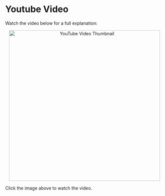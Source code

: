 # Youtube Video
Watch the video below for a full explanation:

<p align="center">
  <a href="https://www.youtube.com/watch?v=1UOm41Psk3U" target="_blank">
    <img src="https://img.youtube.com/vi/1UOm41Psk3U/0.jpg" alt="YouTube Video Thumbnail" width="480" />
  </a>
</p>

Click the image above to watch the video.

